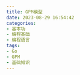 ```yaml
---
title: GPM模型
date: 2023-08-29 16:54:42
categories: 
- 基本功
- 编程基础
- 编程语言
tags:
- Go
- GPM
- 基础知识
---
```

